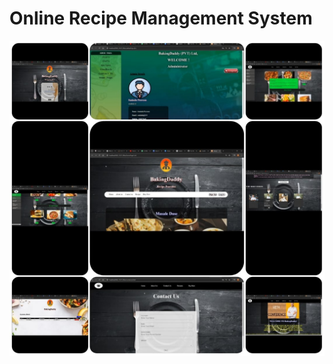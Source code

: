 # Online Recipe Management System  
![Alt Text](https://github.com/SKSpraveen/Online-Recipe-Management-System/blob/main/recipeSystem.jpg?raw=true)
